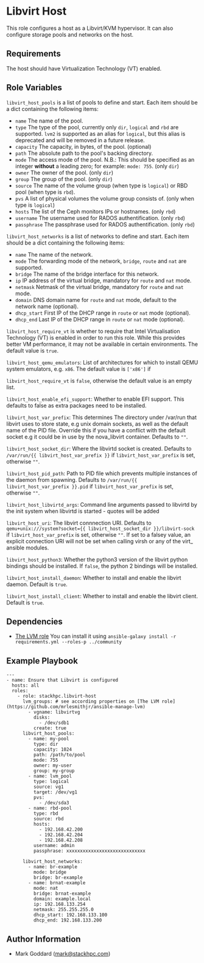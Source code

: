 Libvirt Host
============

This role configures a host as a Libvirt/KVM hypervisor. It can also configure
storage pools and networks on the host.

Requirements
------------

The host should have Virtualization Technology (VT) enabled.

Role Variables
--------------

`libvirt_host_pools` is a list of pools to define and start. Each item
should be a dict containing the following items:
- `name` The name of the pool.
- `type` The type of the pool, currently only `dir`, `logical` and `rbd` are
  supported. `lvm2` is supported as an alias for `logical`, but this alias is
  deprecated and will be removed in a future release.
- `capacity`  The capacity, in bytes, of the pool. (optional)
- `path` The absolute path to the pool's backing directory.
- `mode` The access mode of the pool. N.B.: This should be specified as an
  integer **without** a leading zero; for example: `mode: 755`. (only `dir`)
- `owner` The owner of the pool. (only `dir`)
- `group` The group of the pool. (only `dir`)
- `source` The name of the volume group (when type is `logical`) or RBD pool
  (when type is `rbd`).
- `pvs` A list of physical volumes the volume group consists of. (only when
  type is `logical`)
- `hosts` The list of the Ceph monitors IPs or hostnames. (only `rbd`)
- `username` The username used for RADOS authentification. (only `rbd`)
- `passphrase` The passphrase used for RADOS authentification. (only `rbd`)

`libvirt_host_networks` is a list of networks to define and start. Each item
should be a dict containing the following items:
- `name` The name of the network.
- `mode` The forwarding mode of the network, `bridge`, `route` and `nat` are
  supported.
- `bridge` The name of the bridge interface for this network.
- `ip` IP address of the virtual bridge, mandatory for `route` and `nat` mode.
- `netmask` Netmask of the virtual bridge, mandatory for `route` and `nat` mode.
- `domain` DNS domain name for `route` and `nat` mode, default to the network
   name (optional).
- `dhcp_start` First IP of the DHCP range in `route` or `nat` mode (optional).
- `dhcp_end` Last IP of the DHCP range in `route` or `nat` mode (optional).

`libvirt_host_require_vt` is whether to require that Intel Virtualisation
Technology (VT) is enabled in order to run this role. While this provides
better VM performance, it may not be available in certain environments. The
default value is `true`.

`libvirt_host_qemu_emulators`: List of architectures for which to install QEMU
system emulators, e.g.  `x86`. The default value is `['x86']` if

`libvirt_host_require_vt` is `false`, otherwise the default value is an empty
list.

`libvirt_host_enable_efi_support`: Whether to enable EFI support. This defaults 
to false as extra packages need to be installed.

`libvirt_host_var_prefix`: This determines The directory under /var/run that libvirt
uses to store state, e.g unix domain sockets, as well as the default name of the 
PID file. Override this if you have a conflict with the default socket e.g it 
could be in use by the nova_libvirt container. Defaults to `""`.

`libvirt_host_socket_dir`: Where the libvirtd socket is created. Defaults to
`/var/run/{{ libvirt_host_var_prefix }}` if `libvirt_host_var_prefix` is set,
otherwise `""`.

`libvirt_host_pid_path`: Path to PID file which prevents multiple instances of
the daemon from spawning. Defaults to `/var/run/{{ libvirt_host_var_prefix }}.pid` 
if `libvirt_host_var_prefix` is set, otherwise `""`.

`libvirt_host_libvirtd_args`: Command line arguments passed to libvirtd by the
init system when libvirtd is started - quotes will be added

`libvirt_host_uri`: The libvirt connnection URI. Defaults to 
`qemu+unix:///system?socket={{ libvirt_host_socket_dir }}/libvirt-sock` if
`libvirt_host_var_prefix` is set, otherwise `""`. If set to a falsey value,
an explicit connection URI will not be set when calling virsh or any of
the virt_ ansible modules.

`libvirt_host_python3`: Whether the python3 version of the libvirt python
bindings should be installed. If `false`, the python 2 bindings will be
installed.

`libvirt_host_install_daemon`: Whether to install and enable the libvirt
daemon. Default is `true`.

`libvirt_host_install_client`: Whether to install and enable the libvirt
client. Default is `true`.

Dependencies
------------

* [The LVM role](https://github.com/mrlesmithjr/ansible-manage-lvm) You can install it using `ansible-galaxy install -r requirements.yml --roles-p ../community`

Example Playbook
----------------

    ---
    - name: Ensure that Libvirt is configured
      hosts: all
      roles:
        - role: stackhpc.libvirt-host
          lvm_groups: # see according properties on [The LVM role](https://github.com/mrlesmithjr/ansible-manage-lvm)
            - vgname: libvirtvg
              disks:
                - /dev/sdb1
              create: true
          libvirt_host_pools:
            - name: my-pool
              type: dir
              capacity: 1024
              path: /path/to/pool
              mode: 755
              owner: my-user
              group: my-group
            - name: lvm_pool
              type: logical
              source: vg1
              target: /dev/vg1
              pvs:
                - /dev/sda3
            - name: rbd-pool
              type: rbd
              source: rbd
              hosts:
                - 192.168.42.200
                - 192.168.42.204
                - 192.168.42.208
              username: admin
              passphrase: xxxxxxxxxxxxxxxxxxxxxxxxxxxxx

          libvirt_host_networks:
            - name: br-example
              mode: bridge
              bridge: br-example
            - name: brnat-example
              mode: nat
              bridge: brnat-example
              domain: example.local
              ip: 192.168.133.254
              netmask: 255.255.255.0
              dhcp_start: 192.168.133.100
              dhcp_end: 192.168.133.200

Author Information
------------------

- Mark Goddard (<mark@stackhpc.com>)
